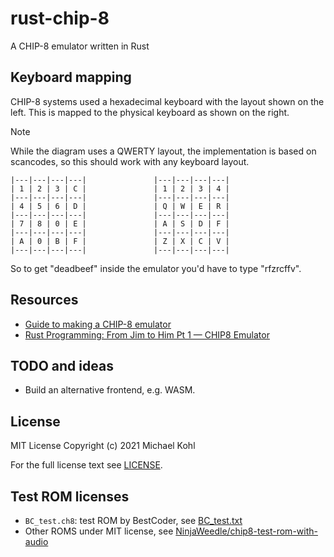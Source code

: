 # rust-chip-8

A CHIP-8 emulator written in Rust

## Keyboard mapping

CHIP-8 systems used a hexadecimal keyboard with the layout shown on the left.
This is mapped to the physical keyboard as shown on the right.
>[!NOTE]
> While the diagram uses a QWERTY layout, the implementation is based on scancodes, so this
> should work with any keyboard layout.

```
|---|---|---|---|               |---|---|---|---|
| 1 | 2 | 3 | C |               | 1 | 2 | 3 | 4 |
|---|---|---|---|               |---|---|---|---|
| 4 | 5 | 6 | D |               | Q | W | E | R |
|---|---|---|---|               |---|---|---|---|
| 7 | 8 | 0 | E |               | A | S | D | F |
|---|---|---|---|               |---|---|---|---|
| A | 0 | B | F |               | Z | X | C | V |
|---|---|---|---|               |---|---|---|---|
 ```

So to get "deadbeef" inside the emulator you'd have to type "rfzrcffv".

## Resources

* [Guide to making a CHIP-8 emulator](https://tobiasvl.github.io/blog/write-a-chip-8-emulator)
* [Rust Programming: From Jim to Him Pt 1 — CHIP8 Emulator](https://alecgarza96.medium.com/rust-from-jim-to-him-pt-1-chip8-emulator-22c268e17b6e)

## TODO and ideas

* Build an alternative frontend, e.g. WASM.

## License

MIT License Copyright (c) 2021 Michael Kohl

For the full license text see [LICENSE](./LICENSE).

## Test ROM licenses

* `BC_test.ch8`: test ROM by BestCoder, see [BC_test.txt](./roms/BC_test.txt)
* Other ROMS under MIT license, see [NinjaWeedle/chip8-test-rom-with-audio](https://github.com/NinjaWeedle/chip8-test-rom-with-audio)
